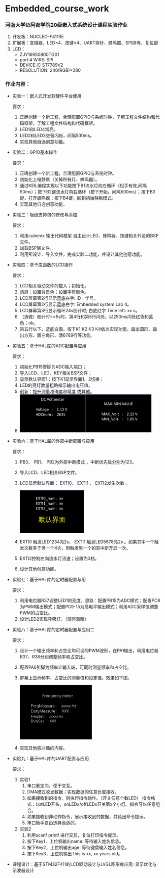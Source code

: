 # Embedded_course_work

### 河南大学迈阿密学院20级嵌入式系统设计课程实验作业

1. 开发板：NUCLEO-F411RE
2. 扩展板：变阻器、LED×4、按键×4、UART排针、蜂鸣器、SPI排母、复位键
3. LCD：
   - ZJY169S0800TG01
   - port:4 WIRE: SPI
   - DEVICE IC ST7789V2
   - RESOLUTION: 240(RGB)×280

### 作业内容：

- 实验一：嵌入式开发软硬件平台使用

  要求：

  1. 正确创建一个新工程，合理配置GPIO与系统时钟，了解工程文件结构和代码框架，了解工程文件结构和代码框架。
  2. LED1和LED4常亮。
  3. LED2和LED3交替闪烁，间隔500ms。
  4. 实现其他自选创意功能。
- 实验二：GPIO基本操作

  要求：

  1. 正确创建一个新工程，合理配置GPIO与系统时钟。
  2. 初始化上电静默（关掉所有灯、蜂鸣器）。
  3. 通过KEIL编程实现以下功能按下B1流水灯向左循环（松手有效,间隔50ms）；按下B2键流水灯向右循环（按下开始，间隔500ms）；按下B3键，打开蜂鸣器；按下B4键，回到初始静默模式。
  4. 实现其他自选创意功能。
- 实验三：板级支持包的修改与添加

  要求：

  1. 利用cubemx 输出代码框架 自主设计LED、蜂鸣器、按键相关外设的BSP文件。
  2. 加载BSP层文件。
  3. 利用所设计、导入文件，完成实验二功能，并设计其他创意功能。
- 实验四：基于库函数的LCD操作

  要求：

  1. LCD相关驱动文件的载入；初始化。
  2. 清屏；设置背景色；设置字符颜色。
  3. LCD屏幕第2行显示蓝底白字: ID：学号。
  4. LCD屏幕第2行显示蓝底白字:  Embedded system Lab 4。
  5. LCD屏幕第3行显示循环24s倒计时;  白底红字 Time left: xx s。
  6. （选做）倒计时<=5s时，第4行和第5行闪烁，以250ms闪烁红色和蓝色；ok。
  7. 第五行以下，蓝底白图，按下K1 K2 K3 K4依次实现功能，画出圆形、画出方形、画三角形、清6789行等功能。
- 实验五：基于HAL库的ADC配置与应用

  要求：

  1. 初始化PB15管脚为ADC输入端口；
  2. 导入LCD、LED、KEY相关BSP文件；
  3. 显示默认界面1；按下K1显示界面1、2切换；
  4. LED的亮灯数量粗略指示输出电压值。
  5. 创新：提升测量准确度和精度 或其他。
  6. <img src="README/image-20230605172521766.png" alt="image-20230605172521766" style="zoom:33%;" /><img src="README/image-20230605172535652.png" alt="image-20230605172535652" style="zoom:33%;" />
- 实验六：基于HAL库的外部中断配置与应用

  要求：

  1. PB0、 PB1、 PB2为外部中断模式 ，中断优先级分别为123。
  2. 导入LCD、LED相关BSP文件。
  3. LCD显示默认界面： EXTI0、 EXTI1 、 EXTI2发生次数 。

     <img src="README/image-20230605172739014.png" alt="image-20230605172739014" style="zoom:33%;" />
  4. EXTI0 触发LED1234亮2s、 EXTI1 触发LED5678亮2s 。如果其中一个触发次数多于另一个4次，则触发另一个的软中断开启一次。
  5. EXTI2控制左向流水灯流速；设置为3档。
  6. 设计其他创意功能。
- 实验七：基于HAL库的定时器配置与用

  要求：

  1. 利用电位器R37调整LED1的亮度。思路：配置PB15为ADC模式；配置PC8为PWM输出模式；配置PC9-15为高电平输出模式；利用ADC采样值调整PWM的占空比。
  2. 设计LED2实现呼吸灯。（渐亮渐暗）
- 实验八：基于HAL库的定时器配置与应用二

  要求：

  1. 设计一个输出频率和占空比均可调的PWM波形，在PA1输出，利用电位器R37、R38分别调整频率和占空比。
  2. 配置PA6引脚为频率计输入端，可同时测量频率和占空比。
  3. 屏幕上显示频率、占空比的测量值和设定值。效果如下图。

     <img src="README/image-20230605172927968.png" alt="image-20230605172927968" style="zoom:33%;" />
  4. 实现其他感兴趣的内容。
- 实验九：基于HAL库的UART配置与应用

  要求：

  1. 实验1
     1. 串口重定向，便于交互。
     2. DMA模式收发数据；实现数据的任意长度接收。
     3. 如果接收到的指令，则执行指令动作。（开关任意个数LED）
        指令格式：以#LED开头，onLEDx/offLEDx开关第x个小灯。指令可以任意组合。
     4. 如果接收到非动作指令，展示接收到的数据，并给出命令提示。
     5. 串口助手自由选择合适的。
  2. 实验2
     1. 利用scanf printf 进行交互，复位打印指令提示。
     2. 按下Key1，上位机输出name: 等待输入姓名信息。
     3. 按下Key2，上位机输出age:    等待键盘输入姓名信息。
     4. 按下Key3，上位机输出This is  xx, xx years old。
- 课程设计：基于STM32F411的LCD驱动设计与LVGL图形库应用: 显示优化与示波器设计
